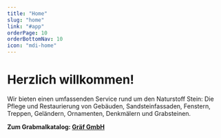 ```yaml
---
title: "Home"
slug: "home"
link: "#app"
orderPage: 10
orderBottomNav: 10
icon: "mdi-home"
---
```


<HeroSection img="{src: 'banner.webp'}">

# Herzlich willkommen!

Wir bieten einen umfassenden Service rund um den Naturstoff Stein: Die Pflege und Restaurierung von Gebäuden, Sandsteinfassaden, Fenstern, Treppen, Geländern, Ornamenten, Denkmälern und Grabsteinen.

**Zum Grabmalkatalog: [Gräf GmbH](https://www.graef-granit.de/content/produkte)**

</HeroSection>

<Wave color="var(--color-bgr)" background="var(--color-bgr2)"></Wave>
